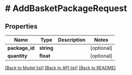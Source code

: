 # # AddBasketPackageRequest

## Properties

Name | Type | Description | Notes
------------ | ------------- | ------------- | -------------
**package_id** | **string** |  | [optional]
**quantity** | **float** |  | [optional]

[[Back to Model list]](../../README.md#models) [[Back to API list]](../../README.md#endpoints) [[Back to README]](../../README.md)
